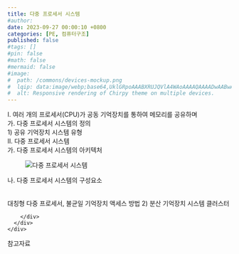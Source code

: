```yaml
---
title: 다중 프로세서 시스템
#author: 
date: 2023-09-27 00:00:10 +0800
categories: [PE, 컴퓨터구조]
published: false
#tags: []
#pin: false
#math: false
#mermaid: false
#image:
#  path: /commons/devices-mockup.png
#  lqip: data:image/webp;base64,UklGRpoAAABXRUJQVlA4WAoAAAAQAAAADwAABwAAQUxQSDIAAAARL0AmbZurmr57yyIiqE8oiG0bejIYEQTgqiDA9vqnsUSI6H+oAERp2HZ65qP/VIAWAFZQOCBCAAAA8AEAnQEqEAAIAAVAfCWkAALp8sF8rgRgAP7o9FDvMCkMde9PK7euH5M1m6VWoDXf2FkP3BqV0ZYbO6NA/VFIAAAA
#  alt: Responsive rendering of Chirpy theme on multiple devices.
---
```


<div class="post-wrap">
  <div class="para">
    <div class="para-title">
      I. 여러 개의 프로세서(CPU)가 공동 기억장치를 통하여 메모리를 공유하며 
    </div>
    <div class="para-cntnt">
      <div class="para">
        <div class="para-title">
          가. 다중 프로세서 시스템의 정의
        </div>
        <div class="para-cntnt">
          1) 공유 기억장치 시스템 유형
        </div>
      </div>
    </div>
  </div>
  
  <div class="para">
    <div class="para-title">
      II. 다중 프로세서 시스템
    </div>
    <div class="para-cntnt">
      <div class="para">
        <div class="para-title">
          가. 다중 프로세서 시스템의 아키텍처
        </div>
        <div class="para-cntnt">
          <figure class="post-figure">
            <img src="/assets/img/posts/다중-프로세서-시스템.png" alt="다중 프로세서 시스템">
<!--            <figcaption>Source: Unveiling the Metaverse: Exploring Emerging Trends, Multifaceted Perspectives, and Future Challenges</figcaption>-->
          </figure>
        </div>
      </div>
      <div class="para">
        <div class="para-title">
          나. 다중 프로세서 시스템의 구성요소
        </div>
        <div class="para-cntnt">
          <table class="post-table">
          </table>
              대칭형 다중 프로세서, 불균일 기억장치 액세스 방법
2) 분산 기억장치 시스템
    클러스터

        </div>
      </div>
    </div>
  </div>

  <div class="refr-wrap">
    <div class="refr-title">
        참고자료
    </div>
    <ol class="refr-list">
    <!--    <li>(나현식, 최대선) <a target="_blank" href="https://scienceon.kisti.re.kr/commons/util/originalView.do?cn=JAKO202225948430499&oCn=JAKO202225948430499&dbt=JAKO&journal=NJOU00291864">메타버스 보안 위협 요소 및 대응 방안 검토</a></li>-->
    <!--    <li>(M. Uddin, S. Manickam, H. Ullah, M. Obaidat and A. Dandoush) <a target="_blank" href="https://ieeexplore.ieee.org/abstract/document/10138386">Unveiling the Metaverse: Exploring Emerging Trends, Multifaceted Perspectives, and Future Challenges</a></li>-->
    </ol>
  </div>
</div>
